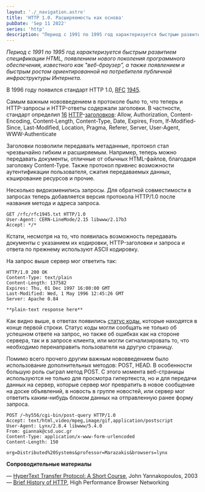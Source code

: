 ```yaml
---
layout: './_navigation.astro'
title: 'HTTP 1.0. Расширяемость как основа'
pubDate: 'Sep 11 2022'
series: 'http'
description: "Период с 1991 по 1995 год характеризуется быстрым развитием спецификации HTML, появлением нового поколения программного обеспечения, известного как 'веб-браузер', а также появлением и быстрым ростом ориентированной на потребителя публичной инфраструктуры Интернета."
---
```


_Период с 1991 по 1995 год характеризуется быстрым развитием спецификации HTML, появлением нового поколения программного обеспечения, известного как "веб-браузер", а также появлением и быстрым ростом ориентированной на потребителя публичной инфраструктуры Интернета._

В 1996 году появился стандарт HTTP 1.0, [RFC](https://tools.ietf.org/html/rfc1945) [1945](https://tools.ietf.org/html/rfc1945).

Самым важным нововведением в протоколе было то, что теперь и HTTP-запросы и HTTP-ответы содержали заголовки. В частности, стандарт определил [16](https://www.rfc-editor.org/rfc/rfc1945#section-10) [HTTP](https://www.rfc-editor.org/rfc/rfc1945#section-10)\-[заголовков](https://www.rfc-editor.org/rfc/rfc1945#section-10): Allow, Authorization, Content-Encoding, Content-Length, Content-Type, Date, Expires, From, If-Modified-Since, Last-Modified, Location, Pragma, Referer, Server, User-Agent, WWW-Authenticate

Заголовки позволили передавать метаданные, протокол стал чрезвычайно гибким и расширяемым. Например, теперь можно передавать документы, отличные от обычных HTML-файлов, благодаря заголовку Content-Type. Также протокол привнес возможности аутентификации пользователя, сжатия передаваемых данных, кэширование ресурсов и прочие.

Несколько видоизменились запросы. Для обратной совместимости в запросах теперь добавляется версия протокола HTTP/1.0 после названия метода и адреса запроса.

```
GET /rfc/rfc1945.txt HTTP/1.0
User-Agent: CERN-LineMode/2.15 libwww/2.17b3
Accept: */*
```

Кстати, несмотря на то, что появилась возможность передавать документы с указанием их кодировки, HTTP-заголовки и запроса и ответа по прежнему используют ASCII кодировку.

На запрос выше сервер мог ответить так:

```
HTTP/1.0 200 OK
Content-Type: text/plain
Content-Length: 137582
Expires: Thu, 01 Dec 1997 16:00:00 GMT
Last-Modified: Wed, 1 May 1996 12:45:26 GMT
Server: Apache 0.84

**plain-text response here**
```

Как видно выше, в ответах появились [статус коды](https://www.rfc-editor.org/rfc/rfc1945#section-9), которые находятся в конце первой строки. Статус коды могли сообщать не только об успешном ответе на запрос, но также об ошибках как на стороне сервера, так и в запросе клиента, или могли сигнализировать то, что необходимо перенаправить пользователя на другую страницу.

Помимо всего прочего другим важным нововведением было использование дополнительных методов: POST, HEAD. В особенности большую роль сыграл метод POST. С этого момента веб-страницы используются не только для просмотра гипертекста, но и для передачи данных на сервер, которые сервер мог превратить в новое сообщение на доске объявлений, в новость в группе новостей, или сервер мог ответить каким-нибудь блоком данных на отправленную ранее форму запроса.

```
POST /~hy556/cgi-bin/post-query HTTP/1.0
Accept: text/html,video/mpeg,image/gif,application/postscript
User-Agent: Lynx/2.8.4 libwww/5.4.0
From: giannak@csd.uoc.gr
Content-Type: application/x-www-form-urlencoded
Content-Length: 150

org=Distributed%20Systems&professor=Marazakis&browsers=lynx
```

**Сопроводительные материалы**

— [HyperText Transfer Protocol: A Short Course](https://condor.depaul.edu/dmumaugh/readings/handouts/SE435/HTTP/), John Yannakopoulos, 2003  
— [Brief History of HTTP](https://hpbn.co/brief-history-of-http/), High Performance Browser Networking
